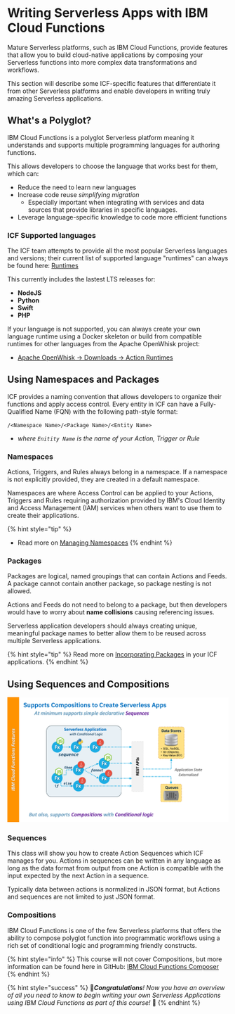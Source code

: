 <!--
#
# Licensed to the Apache Software Foundation (ASF) under one or more
# contributor license agreements.  See the NOTICE file distributed with
# this work for additional information regarding copyright ownership.
# The ASF licenses this file to You under the Apache License, Version 2.0
# (the "License"); you may not use this file except in compliance with
# the License.  You may obtain a copy of the License at
#
#     http://www.apache.org/licenses/LICENSE-2.0
#
# Unless required by applicable law or agreed to in writing, software
# distributed under the License is distributed on an "AS IS" BASIS,
# WITHOUT WARRANTIES OR CONDITIONS OF ANY KIND, either express or implied.
# See the License for the specific language governing permissions and
# limitations under the License.
#
-->

# Writing Serverless Apps with IBM Cloud Functions

Mature Serverless platforms, such as IBM Cloud Functions, provide features that allow you to build cloud-native applications by composing your Serverless functions into more complex data transformations and workflows.

This section will describe some ICF-specific features that differentiate it from other Serverless platforms and enable developers in writing truly amazing Serverless applications.

## What's a Polyglot?

IBM Cloud Functions is a polyglot Serverless platform meaning it understands and supports multiple programming languages for authoring functions.

This allows developers to choose the language that works best for them, which can:

- Reduce the need to learn new languages
- Increase code reuse _simplifying migration_
  - Especially important when integrating with services and data sources that provide libraries in specific languages.
- Leverage language-specific knowledge to code more efficient functions

### **ICF Supported languages**

The ICF team attempts to provide all the most popular Serverless languages and versions; their current list of supported language "runtimes" can always be found here:
[Runtimes](https://cloud.ibm.com/docs/openwhisk?topic=cloud-functions-runtimes)

This currently includes the lastest LTS releases for:

- **NodeJS**
- **Python**
- **Swift**
- **PHP**

If your language is not supported, you can always create your own language runtime using a Docker skeleton or build from compatible runtimes for other languages from the Apache OpenWhisk project:

- [Apache OpenWhisk -> Downloads -> Action Runtimes](https://openwhisk.apache.org/downloads.html#component-releases)

## Using Namespaces and Packages

ICF provides a naming convention that allows developers to organize their functions and apply access control.  Every entity in ICF can have a Fully-Qualified Name (FQN) with the following path-style format:

```text
/<Namespace Name>/<Package Name>/<Entity Name>
```

- _where `Enitity Name` is the name of your Action, Trigger or Rule_

### Namespaces

Actions, Triggers, and Rules always belong in a namespace. If a namespace is not explicitly provided, they are created in a default namespace.

Namespaces are where Access Control can be applied to your Actions, Triggers and Rules requiring authorization provided by IBM's Cloud Identity and Access Management (IAM) services when others want to use them to create their applications.

{% hint style="tip" %}
- Read more on [Managing Namespaces](https://cloud.ibm.com/docs/openwhisk?topic=cloud-functions-namespaces)
{% endhint %}

### Packages

Packages are logical, named groupings that can contain Actions and Feeds. A package cannot contain another package, so package nesting is not allowed.

Actions and Feeds do not need to belong to a package, but then developers would have to worry about **name collisions** causing referencing issues.

Serverless application developers should always creating unique, meaningful package names to better allow them to be reused across multiple Serverless applications.

{% hint style="tip" %}
Read more on [Incorporating Packages](https://cloud.ibm.com/docs/openwhisk?topic=cloud-functions-pkg_ov) in your ICF applications.
{% endhint %}

## Using Sequences and Compositions

![Polyglot Sequences and Compositions on ICF](images/101-ex0-serverless-icf-compositions.png)

### **Sequences**

This class will show you how to create Action Sequences which ICF manages for you.  Actions in sequences can be written in any language as long as the data format from output from one Action is compatible with the input expected by the next Action in a sequence.

Typically data between actions is normalized in JSON format, but Actions and sequences are not limited to just JSON format.

### **Compositions**

IBM Cloud Functions is one of the few Serverless platforms that offers the ability to compose polyglot function into programmatic workflows using a rich set of conditional logic and programming friendly constructs.

{% hint style="info" %}
This course will not cover Compositions, but more information can be found here in GitHub: [IBM Cloud Functions Composer](https://github.com/ibm-functions/composer)
{% endhint %}

{% hint style="success" %}
🎉_**Congratulations**! Now you have an overview of all you need to know to begin writing your own Serverless Applications using IBM Cloud Functions as part of this course!_ 🎉
{% endhint %}
